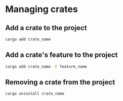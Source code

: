 # Managing crates

## Add a crate to the project

```bash
cargo add crate_name
```

## Add a crate's feature to the project

```bash
cargo add crate_name -F feature_name
```

## Removing a crate from the project

```bash
cargo uninstall crate_name
```


